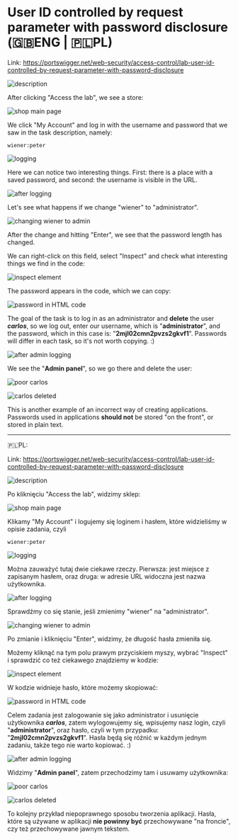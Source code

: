 # User ID controlled by request parameter with password disclosure (🇬🇧ENG | 🇵🇱PL)

Link: https://portswigger.net/web-security/access-control/lab-user-id-controlled-by-request-parameter-with-password-disclosure

![description](https://www.dropbox.com/scl/fi/r7ddofcvvu1fqi8bvgcyp/pb-cpRDkI2MXC.png?rlkey=c3irnm30l5slnfhr36jdrc1qz&raw=1)

After clicking "Access the lab", we see a store:

![shop main page](https://www.dropbox.com/scl/fi/kmaig63jfpkuunsisjusp/pb-HDHvH0db3i.png?rlkey=t1k53sk9ygzf5b56wh5fp1ej2&raw=1)


We click "My Account" and log in with the username and password that we saw in the task description, namely:

```
wiener:peter
```

![logging](https://www.dropbox.com/scl/fi/oo6ckhixccvq5fn8mfopm/pb-KQW1C39Qxn.png?rlkey=wqwhlwl93mhyu244d44dk9wsp&raw=1)

Here we can notice two interesting things. First: there is a place with a saved password, and second: the username is visible in the URL.


![after logging](https://www.dropbox.com/scl/fi/x7rre23w717h16o0qetd5/pb-jABNCQWSxr.png?rlkey=67l1oglhk1z8fwn4h0ddwq5pa&raw=1)

Let's see what happens if we change "wiener" to "administrator".

![changing wiener to admin](https://www.dropbox.com/scl/fi/btb2u6ha4tpubs2htr86v/pb-DVjYEv5C5A.png?rlkey=ma59dwkc65bdom3tlco4i4ad1&raw=1)

After the change and hitting "Enter", we see that the password length has changed.

We can right-click on this field, select "Inspect" and check what interesting things we find in the code:

![inspect element](https://www.dropbox.com/scl/fi/533yv7d608a51z6vi41ft/pb-om3XGNVxrZ.png?rlkey=jq981qykxfst5a3zq1m5ogabj&raw=1)

The password appears in the code, which we can copy:

![password in HTML code](https://www.dropbox.com/scl/fi/k4echrqv48enjv9kzztug/pb-UboXw3MWXG.png?rlkey=2mrqn437hzefnrnmexvb0zjlc&raw=1)

The goal of the task is to log in as an administrator and **delete** the user ***carlos***, so we log out, enter our username, which is "**administrator**", and the password, which in this case is: "**2mjl02cmn2pvzs2gkvf1**". Passwords will differ in each task, so it's not worth copying. :)

![after admin logging](https://www.dropbox.com/scl/fi/9cxarvsortqbj2h8w8im8/pb-wNlgW5CAbK.png?rlkey=77p9swcnl7o0dieqp6rf9h5fe&raw=1)

We see the "**Admin panel**", so we go there and delete the user:

![poor carlos](https://www.dropbox.com/scl/fi/t4ud7dk5s81drj6xm3du8/pb-nJ83PO1fwZ.png?rlkey=7y4ku3u88cqlkueg48dp0jcjy&raw=1)

![carlos deleted](https://www.dropbox.com/scl/fi/zn3iy7263r0x63adqpdmg/pb-d5Isof4YpE.png?rlkey=w5461e0aedvggx6db33qh2rzg&raw=1)

This is another example of an incorrect way of creating applications. Passwords used in applications **should not** be stored "on the front", or stored in plain text.


---

🇵🇱PL:

Link: https://portswigger.net/web-security/access-control/lab-user-id-controlled-by-request-parameter-with-password-disclosure

![description](https://www.dropbox.com/scl/fi/r7ddofcvvu1fqi8bvgcyp/pb-cpRDkI2MXC.png?rlkey=c3irnm30l5slnfhr36jdrc1qz&raw=1)

Po kliknięciu "Access the lab", widzimy sklep:

![shop main page](https://www.dropbox.com/scl/fi/kmaig63jfpkuunsisjusp/pb-HDHvH0db3i.png?rlkey=t1k53sk9ygzf5b56wh5fp1ej2&raw=1)




Klikamy "My Account" i logujemy się loginem i hasłem, które widzieliśmy w opisie zadania, czyli

```
wiener:peter
```


![logging](https://www.dropbox.com/scl/fi/oo6ckhixccvq5fn8mfopm/pb-KQW1C39Qxn.png?rlkey=wqwhlwl93mhyu244d44dk9wsp&raw=1)


Można zauważyć tutaj dwie ciekawe rzeczy. Pierwsza: jest miejsce z zapisanym hasłem, oraz druga: w adresie URL widoczna jest nazwa użytkownika.

![after logging](https://www.dropbox.com/scl/fi/x7rre23w717h16o0qetd5/pb-jABNCQWSxr.png?rlkey=67l1oglhk1z8fwn4h0ddwq5pa&raw=1)


Sprawdźmy co się stanie, jeśli zmienimy "wiener" na "administrator".

![changing wiener to admin](https://www.dropbox.com/scl/fi/btb2u6ha4tpubs2htr86v/pb-DVjYEv5C5A.png?rlkey=ma59dwkc65bdom3tlco4i4ad1&raw=1)


Po zmianie i kliknięciu "Enter", widzimy, że długość hasła zmieniła się.

Możemy kliknąć na tym polu prawym przyciskiem myszy, wybrać "Inspect" i sprawdzić co też ciekawego znajdziemy w kodzie:

![inspect element](https://www.dropbox.com/scl/fi/533yv7d608a51z6vi41ft/pb-om3XGNVxrZ.png?rlkey=jq981qykxfst5a3zq1m5ogabj&raw=1)


W kodzie widnieje hasło, które możemy skopiować:

![password in HTML code](https://www.dropbox.com/scl/fi/k4echrqv48enjv9kzztug/pb-UboXw3MWXG.png?rlkey=2mrqn437hzefnrnmexvb0zjlc&raw=1)



Celem zadania jest zalogowanie się jako administrator i usunięcie użytkownika ***carlos***, zatem wylogowujemy się, wpisujemy nasz login, czyli "**administrator**", oraz hasło, czyli w tym przypadku: "**2mjl02cmn2pvzs2gkvf1**". Hasła będą się różnić w każdym jednym zadaniu, także tego nie warto kopiować. :)

![after admin logging](https://www.dropbox.com/scl/fi/9cxarvsortqbj2h8w8im8/pb-wNlgW5CAbK.png?rlkey=77p9swcnl7o0dieqp6rf9h5fe&raw=1)


Widzimy "**Admin panel**", zatem przechodzimy tam i usuwamy użytkownika:

![poor carlos](https://www.dropbox.com/scl/fi/t4ud7dk5s81drj6xm3du8/pb-nJ83PO1fwZ.png?rlkey=7y4ku3u88cqlkueg48dp0jcjy&raw=1)

![carlos deleted](https://www.dropbox.com/scl/fi/zn3iy7263r0x63adqpdmg/pb-d5Isof4YpE.png?rlkey=w5461e0aedvggx6db33qh2rzg&raw=1)


To kolejny przykład niepoprawnego sposobu tworzenia aplikacji. Hasła, które są używane w aplikacji **nie powinny być** przechowywane "na froncie", czy też przechowywane jawnym tekstem.